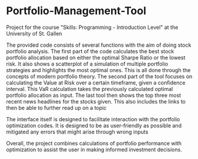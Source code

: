 # Portfolio-Management-Tool
Project for the course "Skills: Programming - Introduction Level" at the University of St. Gallen

The provided code consists of several functions with the aim of doing stock portfolio analysis. 
The first part of the code calculates the best stock portfolio allocation based on either the optimal Sharpe Ratio or the lowest risk. It also shows a scatterplot of a simulation of multiple portfolio strategies and highlights the most optimal ones. This is all done through the concepts of modern portfolio theory. 
The second part of the tool focuses on calculating the Value at Risk over a certain timeframe, given a confidence interval. This VaR calculation takes the previously calculated optimal portfolio allocation as input. 
The last tool then shows the top three most recent news headlines for the stocks given. This also includes the links to then be able to further read up on a topic

The interface itself is designed to facilitate interaction with the portfolio optimization codes. It is designed to be as user-friendly as possible and mitigated any errors that might arise through wrong inputs

Overall, the project combines calculations of portfolio performance with optimization to assist the user in making informed investment decisions. 
